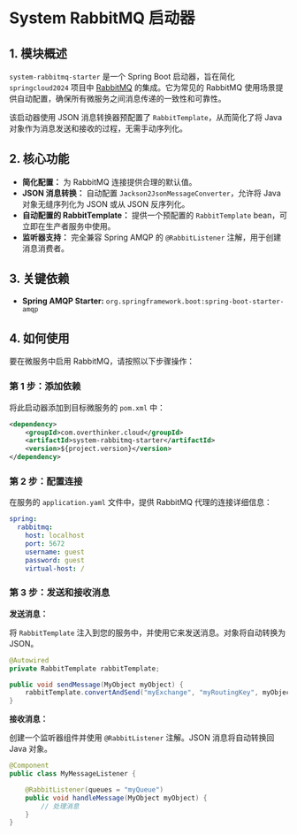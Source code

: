 # System RabbitMQ 启动器

## 1. 模块概述

`system-rabbitmq-starter` 是一个 Spring Boot 启动器，旨在简化 `springcloud2024` 项目中 [RabbitMQ](https://www.rabbitmq.com/) 的集成。它为常见的 RabbitMQ 使用场景提供自动配置，确保所有微服务之间消息传递的一致性和可靠性。

该启动器使用 JSON 消息转换器预配置了 `RabbitTemplate`，从而简化了将 Java 对象作为消息发送和接收的过程，无需手动序列化。

## 2. 核心功能

- **简化配置：** 为 RabbitMQ 连接提供合理的默认值。
- **JSON 消息转换：** 自动配置 `Jackson2JsonMessageConverter`，允许将 Java 对象无缝序列化为 JSON 或从 JSON 反序列化。
- **自动配置的 RabbitTemplate：** 提供一个预配置的 `RabbitTemplate` bean，可立即在生产者服务中使用。
- **监听器支持：** 完全兼容 Spring AMQP 的 `@RabbitListener` 注解，用于创建消息消费者。

## 3. 关键依赖

- **Spring AMQP Starter:** `org.springframework.boot:spring-boot-starter-amqp`

## 4. 如何使用

要在微服务中启用 RabbitMQ，请按照以下步骤操作：

### 第 1 步：添加依赖

将此启动器添加到目标微服务的 `pom.xml` 中：

```xml
<dependency>
    <groupId>com.overthinker.cloud</groupId>
    <artifactId>system-rabbitmq-starter</artifactId>
    <version>${project.version}</version>
</dependency>
```

### 第 2 步：配置连接

在服务的 `application.yaml` 文件中，提供 RabbitMQ 代理的连接详细信息：

```yaml
spring:
  rabbitmq:
    host: localhost
    port: 5672
    username: guest
    password: guest
    virtual-host: /
```

### 第 3 步：发送和接收消息

**发送消息：**

将 `RabbitTemplate` 注入到您的服务中，并使用它来发送消息。对象将自动转换为 JSON。

```java
@Autowired
private RabbitTemplate rabbitTemplate;

public void sendMessage(MyObject myObject) {
    rabbitTemplate.convertAndSend("myExchange", "myRoutingKey", myObject);
}
```

**接收消息：**

创建一个监听器组件并使用 `@RabbitListener` 注解。JSON 消息将自动转换回 Java 对象。

```java
@Component
public class MyMessageListener {

    @RabbitListener(queues = "myQueue")
    public void handleMessage(MyObject myObject) {
        // 处理消息
    }
}
```